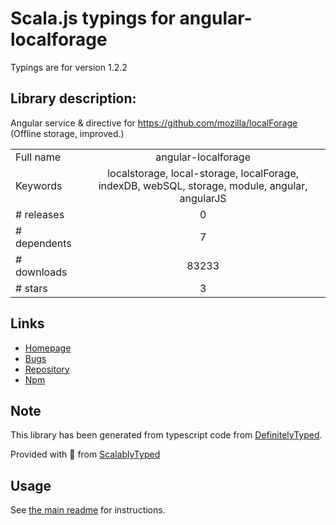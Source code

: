 
# Scala.js typings for angular-localforage

Typings are for version 1.2.2

## Library description:
Angular service & directive for https://github.com/mozilla/localForage (Offline storage, improved.)

|                    |                 |
| ------------------ | :-------------: |
| Full name          | angular-localforage |
| Keywords           | localstorage, local-storage, localForage, indexDB, webSQL, storage, module, angular, angularJS |
| # releases         | 0 |
| # dependents       | 7 |
| # downloads        | 83233 |
| # stars            | 3 |

## Links
- [Homepage](https://github.com/ocombe/angular-localForage)
- [Bugs](https://github.com/ocombe/angular-localForage/issues)
- [Repository](https://github.com/ocombe/angular-localForage)
- [Npm](https://www.npmjs.com/package/angular-localforage)
    


## Note
This library has been generated from typescript code from [DefinitelyTyped](https://definitelytyped.org).

Provided with :purple_heart: from [ScalablyTyped](https://github.com/oyvindberg/ScalablyTyped)

## Usage
See [the main readme](../../readme.md) for instructions.


